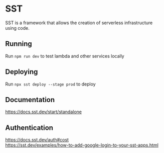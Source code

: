 # SST

SST is a framework that allows the creation of serverless infrastructure using code.

## Running

Run `npm run dev` to test lambda and other services locally  

## Deploying

Run `npx sst deploy --stage prod` to deploy  

## Documentation

<https://docs.sst.dev/start/standalone>

## Authentication

<https://docs.sst.dev/auth#cost>  
<https://sst.dev/examples/how-to-add-google-login-to-your-sst-apps.html>  
